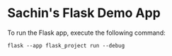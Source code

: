 # Sachin's Flask Demo App

To run the Flask app, execute the following command:

`flask --app flask_project run --debug`
